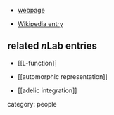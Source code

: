 

* [webpage](http://www.math.columbia.edu/~goldfeld/)

* [Wikipedia entry](http://en.wikipedia.org/wiki/Dorian_M._Goldfeld)

## related $n$Lab entries

* [[L-function]]

* [[automorphic representation]]

* [[adelic integration]]

category: people